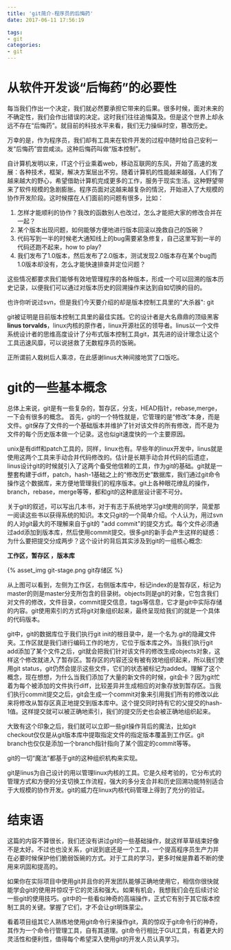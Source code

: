 ```yaml
---
title: 'git简介-程序员的后悔药'
date: 2017-06-11 17:56:19

tags:
- git
categories:
- git
---
```



# 从软件开发谈“后悔药”的必要性

每当我们作出一个决定，我们就必然要承担它带来的后果。很多时候，面对未来的不确定性，我们会作出错误的决定。这时我们往往追悔莫及。但是这个世界上却永远不存在“后悔药”。就目前的科技水平来看，我们无力操纵时空，篡改历史。

万幸的是，作为程序员，我们却有工具来在软件开发的过程中随时给自己安利一发“后悔药”尝尝咸淡。这种后悔药叫做“版本控制”。

自计算机发明以来，IT这个行业乘着web，移动互联网的东风，开始了高速的发展：各种技术，框架，解决方案层出不穷。随着计算机的性能越来越强，人们有了越来越大的野心，希望借助计算机完成更多的工作，服务于现实生活。这种野望带来了软件规模的急剧膨胀。程序员面对这越来越复杂的情況，开始进入了大规模的协作开发阶段。这时候摆在人们面前的问题有很多，比如：

1. 怎样才能顺利的协作？我改的函数别人也改过，怎么才能把大家的修改合并在一起？
2. 某个版本出现问题，如何能够方便地进行版本回滚以挽救自己的饭碗？
3. 代码写到一半的时候老大通知线上的bug需要紧急修复，自己这里写到一半的代码还跑不起来，how to play?
4. 我们发布了1.0版本，然后发布了2.0版本，测试发现2.0版本存在某个bug而1.0版本却没有，怎么才能快速排查并定位问题？

这些情况都要求我们能够有效地管理程序的各种版本，形成一个可以回溯的版本历史记录，以便我们可以通过对版本历史的回溯操作来达到自如切换的目的。

也许你听说过svn，但是我们今天要介绍的却是版本控制工具里的"大杀器": git

git被证明是目前版本控制工具里的最佳实践。它的设计者是大名鼎鼎的顶级黑客**linus torvalds**，linux内核的原作者，linux开源社区的领导者。linus以一个文件系统设计者的思维高度设计了分布式版本控制工具git，其先进的设计理念让这个工具迅速风靡，可以说拯救了无数程序员的饭碗。

正所谓前人栽树后人乘凉，在此感谢linus大神间接地赏了口饭吃。



# git的一些基本概念
总体上来说，git是有一些复杂的，暂存区，分支，HEAD指针，rebase,merge，一下会有很多的概念。
首先，git的一个特性就是，它管理的是“修改”本身，而是文件。git保存了文件的一个基础版本并维护了针对该文件的所有修改，而不是为文件的每个历史版本做一个记录。这也似git速度快的一个主要原因。

unix是有diff和patch工具的，同样，linux也有。早些年的linux开发中，linus就是使用这两个工具来手动合并代码修改的。估计是长期手动合并代码的后遗症，linus设计git的时候就引入了这两个备受他信赖的工具，作为git的基础。git就是一整套构建于diff，patch，hash-1基础之上的“修改历史”数据库，我们通过git命令操作这个数据库，来方便地管理我们的程序版本。git上各种眼花缭乱的操作，branch，rebase，merge等等，都和git的这种底层设计密不可分。

关于git的叙述，可以写出几本书，对于有志于系统地学习git使用的同学，简爱那一阅读这些书以获得系统的知识。本文只git的一个简单介绍。个人认为，用过svn的人对git最大的不理解来自于git的 "add commit"的提交方式。每个文件必须通过add添加到版本库，然后使用commit提交。很多git的新手会产生这样的疑惑：为什么要把提交分成两步？这个设计的背后其实涉及到git的一组核心概念:

**工作区，暂存区 ，版本库**

{% asset_img git-stage.png git存储区 %}

从上图可以看到，左侧为工作区，右侧版本库中，标记index的是暂存区，标记为master的则是master分支所包含的目录树。objects则是git的对象，它包含我们对文件的修改，文件目录，commit提交信息，tags等信息，它才是git中实际存储的内容。git使用索引的方式将git对象组织起来，最终呈现给我们的就是一个具体的代码版本。

git中，git的数据库位于我们执行git init的根目录中，是一个名为.git的隐藏文件夹。工作区就是我们进行编码工作的地方，它位于版本库之外。当我们执行git add添加了某个文件之后，git就会把我们针对该文件的修改生成objects对象，这样这个修改就进入了暂存区。暂存区的内容还没有被有效地组织起来，所以我们使用git status，git仍然会提示这些文件，它们的状态被标记为added。理解了这个概念，现在想想，为什么当我们添加了大量的新文件的时候，git会卡？因为git忙着为每个被添加的文件执行diff，比较差异并生成相应的对象存放到暂存区。当我们执行commit提交之后，git会生成一个commit对象来引用我们所有的修改以此来将修改从暂存区真正地提交到版本库中。这个提交同时持有它的父提交的hash-1值。这样提交就可以被正确地索引，我们的提交历史也会被正确地组织起来。

大致有这个印象之后，我们就可以立即一些git操作背后的魔法，比如git checkout仅仅是从git版本库中提取指定文件的指定版本覆盖到工作区。git branch也仅仅是添加一个branch指针指向了某个固定的commit等等。

git的一切“魔法”都基于git的这种组织机构来实现。


git是linus为自己设计的用以管理linux内核的工具。它是久经考验的，它分布式的管理方式和方便的分支切换工作流程，强大的多分支合并和历史回溯功能特别适合于大规模的协作开发。git的威力在linux内核代码管理上得到了充分的验证。

# 结束语
这篇的内容不算很长，我们还没有讲过git的一些基础操作，就这样草草结束好像不是太好。不过也也没关系，git说到底还是一个工具，一个提高程序员生产力并在必要时候保护他们脆弱饭碗的方式。对于工具的学习，更多时候是靠着不断的使用来巩固和提高的。

如果你在实际项目中使用git并且你的开发团队能够正确地使用它，相信你很快就能学会git的使用并惊叹于它的灵活和强大。如果有机会，我想我们会在后续讨论一些git的使用技巧。git中的一些看似神奇的高端操作，正式它有别于其它版本控制工具的关键。掌握了它们，才不会让git明珠蒙尘。


看着项目组其它人熟练地使用git命令行来操作git，真的惊叹于git命令行的神奇，其作为一个命令行管理工具，自有其道理。git命令行相比于GUI工具，有着更大的灵活性和便利性，值得每个希望深入使用git的开发人员认真学习。
